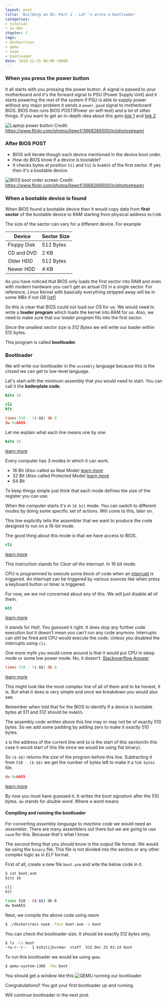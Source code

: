 ```yaml
---
layout: post
title: 'Building an OS: Part 2 - Let''s write a bootloader'
categories:
- tutorial
- os-dev
chapter: 2
tags:
- dockercross
- qemu
- nasm
- bootloader
date: 2019-12-25 00:00 +0000
---
```

### When you press the power button
It all starts with you pressing the power button. A signal is passed to your motherboard and it's the forward signal to PSU (Power Supply Unit) and it starts powering the rest of the system if PSU is able to supply power without any major problem it sends a `power_good` signal to motherboard BIOS. BIOS then runs BIOS POST(Power on self-test) and a lot of other things. 
If you want to get an in-depth idea about this goto [link 1](http://www.brokenthorn.com/Resources/OSDev3.html) and [link 2](https://www.howtogeek.com/398493/what-exactly-happens-when-you-turn-on-your-computer/)
<!--more-->
![Laptop power button](/assets/img/laptop-power-button.jpg)
Credit: https://www.flickr.com/photos/liewcf/3968289500/in/photostream/
### After BIOS POST
- BIOS will iterate though each device mentioned in the device boot order.
- How do BIOS know if a device is bootable?
- It checks bytes at position `511` and `512` is `0xAA55` of the first sector. If yes then it's a bootable device.

![BIOS boot order screen](/assets/img/boot-order.jpg)
Credit: https://www.flickr.com/photos/liewcf/3968289500/in/photostream/

### When a bootable device is found
When BIOS found a bootable device then it would copy data from __first sector__ of the bootable device to RAM starting from physical address `0x7c00`.

The size of the sector can vary for a different device. For example 

|Device   |Sector Size             |
|-------|--------------------|
|Floppy Disk|512 Bytes|
|CD and DVD| 2 KB|
| Older HDD| 512 Bytes|
| Newer HDD| 4 KB |

As you have noticed that BIOS only loads the first sector into RAM and even with modern hardware you can't get an actual OS in a single sector.
For reference, Linux Kernel with basically everything stripped away will be in some *MBs* if not *GB* [[ref](https://superuser.com/questions/370586/how-can-a-linux-kernel-be-so-small#comment413299_370586)]

So this is clear that BIOS could not load our OS for us. We would need to write a __loader program__ which loads the kernel into RAM for us.
Also, we need to make sure that our *loader program* fits into the first sector.

Since the smallest sector size is _512 Bytes_ we will write our loader within 512 bytes.

This program is called __bootloader__.


### Bootloader
We will write our bootloader in the `assembly` language because this is the closed we can get to low-level language.

Let's start with the minimum assembly that you would need to start. You can call it the **boilerplate code**.
```nasm
bits 16

cli
hlt

times 510 - ($-$$) db 0
dw 0xAA55
```

Let me explain what each line means one by one.

```nasm
bits 16
```
[learn more](https://nasm.us/doc/nasmdoc6.html#section-6.1)

Every computer has 3 modes in which it can work.
- 16 Bit (Also called as Real Mode) [learn more](https://wiki.osdev.org/Real_Mode)
- 32 Bit (Also called Protected Mode) [learn more](https://wiki.osdev.org/Protected_Mode)
- 64 Bit

To keep things simple just think that each mode defines the size of the register you can use.

When the computer starts it's in `16 bit` mode.
You can switch to different modes by doing some specific set of actions. Will come to this, later on.

This line explicitly tells the assembler that we want to produce the code designed to run on a 16-bit mode.

The good thing about this mode is that we have access to BIOS.


```nasm
cli
``` 
[learn more](http://www.mathemainzel.info/files/x86asmref.html#cli)

This instruction stands for *Clear all the interrupt*. 
In 16 bit mode. 

CPU is programmed to execute some block of code when an [interrupt](https://www.wikiwand.com/en/Interrupt) is triggered.
An interrupt can be triggered by various sources like when press a keyboard button or timer is triggered.

For now, we are not concerned about any of this. We will just disable all of them.

```nasm
hlt
``` 
[learn more](http://www.mathemainzel.info/files/x86asmref.html#hlt)

It stands for *Halt*. You guessed it right.
It does stop any further code execution but it doesn't mean you can't run any code anymore. Interrupts can still be fired and CPU would execute the code. Unless you disabled the interrupts using `cli`.

One more myth you would come around is that it would put CPU in sleep mode or some low power mode. No, it doesn't. [Stackoverflow Answer](https://retrocomputing.stackexchange.com/a/6733)


```nasm
times 510 - ($-$$) db 0
``` 
[learn more](https://nasm.us/doc/nasmdoc3.html#section-3.2.5)

This might look like the most complex line of all of them and to be honest, it is.
But what it does is very simple and once we breakdown you would also see.

Remember when told that for the BIOS to identify if a device is bootable bytes at _511_ and _512_ should be `0xAA55`.

The assembly code written above this line may or may not be of exactly 510 bytes. So we add some padding by adding zero to make it *exactly* 510 bytes.

`$` is the address of the current line and `$$` is the start of this section(In this case it would start of this file since we would be using flat binary).

So `($-$$)` returns the size of the program before this line. Subtracting it from `510 - ($-$$)` we get the number of bytes left to make it a `510 bytes` file.


```nasm
dw 0xAA55
```
[learn more](https://nasm.us/doc/nasmdoc3.html#section-3.2)

By now you must have guessed it. It writes the *boot signature* after the 510 bytes.
`dw` stands for *double word*. Where a *word* means


#### Compiling and running the bootloader

For converting *assembly language* to *machine code* we would need an *assembler*. 
There are many assemblers out there but we are going to use `nasm` for this. Because that's what I know. 

The second thing that you should know is the output file format. We would be using the `binary` file. This file is not divided into the section or any other complex logic as in *ELF* format.

First of all, create a new file `boot.asm` and wite the below code in it.
```bash
$ cat boot.asm
bits 16

cli
hlt

times 510 - ($-$$) db 0
dw 0xAA55
```

Next, we compile the above code using *nasm*
```bash
$ ./dockercross nasm -fbin boot.asm -o boot
```

You can check the bootloader size. It should be exactly *512 bytes* only.

```bash
$ ls -la boot
-rw-r--r--  1 kshitijburman  staff  512 Dec 25 01:14 boot

```


To run this bootloader we would be using `qemu`
```bash
$ qemu-system-i386 -fda boot
```

You should get a window like this
![QEMU running our bootloader](/assets/img/qemu-with-bootloader.png)

Congratulations!! You got your first bootloader up and running.

Will continue bootloader in the next post.

